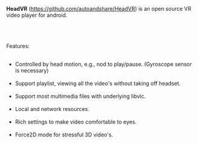 <b>HeadVR</b> (https://github.com/autoandshare/HeadVR) is an open source VR video player
for
android. <br/><br/>

<br/><br/>
Features:<br/><br/>
- Controlled by head motion, e.g., nod to play/pause. (Gyroscope sensor is
necessary) <br/><br/>
- Support playlist, viewing all the video's without taking off headset. <br/><br/>
- Support most multimedia files with underlying libvlc. <br/><br/>
- Local and network resources.<br/><br/>
- Rich settings to make video comfortable to eyes.<br/><br/>
- Force2D mode for stressful 3D video's.<br/><br/>
